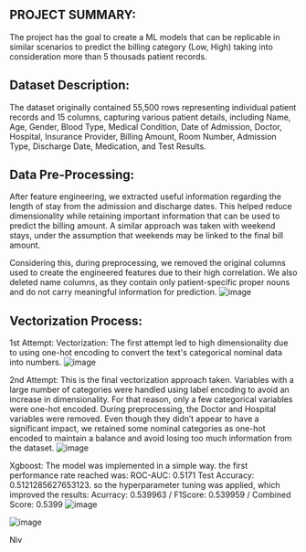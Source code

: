 PROJECT SUMMARY:
-
The project has the goal to create a ML models that can be replicable in similar scenarios to predict the billing category (Low, High) taking into consideration more than 5 thousads patient records.

Dataset Description: 
- 
The dataset originally contained 55,500 rows representing individual patient records and 15 columns, capturing various patient details, including Name, Age, Gender, Blood Type, Medical Condition, Date of Admission, Doctor, Hospital, Insurance Provider, Billing Amount, Room Number, Admission Type, Discharge Date, Medication, and Test Results.

Data Pre-Processing:
-
After feature engineering, we extracted useful information regarding the length of stay from the admission and discharge dates. This helped reduce dimensionality while retaining important information that can be used to predict the billing amount. A similar approach was taken with weekend stays, under the assumption that weekends may be linked to the final bill amount.

Considering this, during preprocessing, we removed the original columns used to create the engineered features due to their high correlation. We also deleted name columns, as they contain only patient-specific proper nouns and do not carry meaningful information for prediction.
![image](https://github.com/user-attachments/assets/a58473ee-b63e-49ca-bdca-8a18c0e60ac5)

Vectorization Process:
-
1st Attempt: Vectorization: The first attempt led to high dimensionality due to using one-hot encoding to convert the text's categorical nominal data into numbers.
![image](https://github.com/user-attachments/assets/684648d2-4447-49ef-8052-01573810e695)

2nd Attempt: This is the final vectorization approach taken. Variables with a large number of categories were handled using label encoding to avoid an increase in dimensionality. For that reason, only a few categorical variables were one-hot encoded. During preprocessing, the Doctor and Hospital variables were removed. Even though they didn’t appear to have a significant impact, we retained some nominal categories as one-hot encoded to maintain a balance and avoid losing too much information from the dataset.
![image](https://github.com/user-attachments/assets/475ff56d-4fad-42eb-a473-7e1d724a3f79)

Xgboost: The model was implemented in a simple way. the first performance rate reached was: ROC-AUC: 0.5171
Test Accuracy: 0.5121285627653123. so the hyperparameter tuning was applied, which improved the results: Acurracy: 0.539963 / F1Score: 0.539959 / Combined Score: 0.5399 
![image](https://github.com/user-attachments/assets/313ba7a0-c4a4-4850-b658-b5a969703c8e)

![image](https://github.com/user-attachments/assets/d1e37ba7-fcdc-4df6-a77e-22868f20bddc)



Niv














